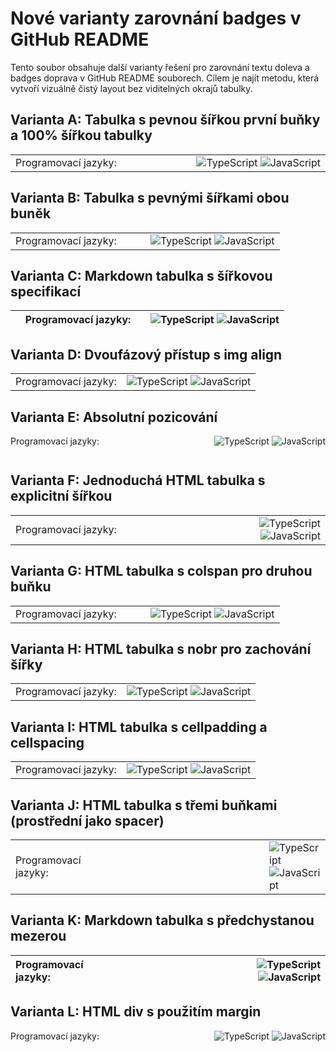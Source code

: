 # Nové varianty zarovnání badges v GitHub README

Tento soubor obsahuje další varianty řešení pro zarovnání textu doleva a badges doprava v GitHub README souborech. Cílem je najít metodu, která vytvoří vizuálně čistý layout bez viditelných okrajů tabulky.

## Varianta A: Tabulka s pevnou šířkou první buňky a 100% šířkou tabulky

<table width="100%">
  <tr>
    <td width="200" style="min-width:200px">Programovací jazyky:</td>
    <td width="100%" align="right">
      <img src="https://img.shields.io/badge/typescript-%23007ACC.svg" alt="TypeScript" />
      <img src="https://img.shields.io/badge/javascript-%23323330.svg" alt="JavaScript" />
    </td>
  </tr>
</table>

## Varianta B: Tabulka s pevnými šířkami obou buněk

<table width="100%" border="0">
  <tr>
    <td width="200">Programovací jazyky:</td>
    <td width="calc(100% - 200px)" align="right">
      <img src="https://img.shields.io/badge/typescript-%23007ACC.svg" alt="TypeScript" />
      <img src="https://img.shields.io/badge/javascript-%23323330.svg" alt="JavaScript" />
    </td>
  </tr>
</table>

## Varianta C: Markdown tabulka s šířkovou specifikací

| <div style="width:200px">Programovací jazyky:</div> | <div align="right">![TypeScript](https://img.shields.io/badge/typescript-%23007ACC.svg) ![JavaScript](https://img.shields.io/badge/javascript-%23323330.svg)</div> |
| --------------------------------------------------- | -----------------------------------------------------------------------------------------------------------------------------------------------------------------: |

## Varianta D: Dvoufázový přístup s img align

<table width="100%">
  <tr>
    <td>Programovací jazyky:</td>
    <td>
      <div align="right">
        <img src="https://img.shields.io/badge/typescript-%23007ACC.svg" alt="TypeScript" />
        <img src="https://img.shields.io/badge/javascript-%23323330.svg" alt="JavaScript" />
      </div>
    </td>
  </tr>
</table>

## Varianta E: Absolutní pozicování

<div style="position:relative;height:30px;">
  <div style="position:absolute;left:0;">Programovací jazyky:</div>
  <div style="position:absolute;right:0;">
    <img src="https://img.shields.io/badge/typescript-%23007ACC.svg" alt="TypeScript" />
    <img src="https://img.shields.io/badge/javascript-%23323330.svg" alt="JavaScript" />
  </div>
</div>

## Varianta F: Jednoduchá HTML tabulka s explicitní šířkou

<table>
  <tr>
    <td width="300px">Programovací jazyky:</td>
    <td align="right">
      <img src="https://img.shields.io/badge/typescript-%23007ACC.svg" alt="TypeScript" />
      <img src="https://img.shields.io/badge/javascript-%23323330.svg" alt="JavaScript" />
    </td>
  </tr>
</table>

## Varianta G: HTML tabulka s colspan pro druhou buňku

<table width="100%">
  <tr>
    <td width="200">Programovací jazyky:</td>
    <td align="right" colspan="3">
      <img src="https://img.shields.io/badge/typescript-%23007ACC.svg" alt="TypeScript" />
      <img src="https://img.shields.io/badge/javascript-%23323330.svg" alt="JavaScript" />
    </td>
  </tr>
</table>

## Varianta H: HTML tabulka s nobr pro zachování šířky

<table width="100%">
  <tr>
    <td><nobr>Programovací jazyky:</nobr></td>
    <td align="right">
      <img src="https://img.shields.io/badge/typescript-%23007ACC.svg" alt="TypeScript" />
      <img src="https://img.shields.io/badge/javascript-%23323330.svg" alt="JavaScript" />
    </td>
  </tr>
</table>

## Varianta I: HTML tabulka s cellpadding a cellspacing

<table width="100%" cellpadding="0" cellspacing="0">
  <tr>
    <td>Programovací jazyky:</td>
    <td align="right">
      <img src="https://img.shields.io/badge/typescript-%23007ACC.svg" alt="TypeScript" />
      <img src="https://img.shields.io/badge/javascript-%23323330.svg" alt="JavaScript" />
    </td>
  </tr>
</table>

## Varianta J: HTML tabulka s třemi buňkami (prostřední jako spacer)

<table width="100%">
  <tr>
    <td>Programovací jazyky:</td>
    <td width="100%"></td>
    <td>
      <img src="https://img.shields.io/badge/typescript-%23007ACC.svg" alt="TypeScript" />
      <img src="https://img.shields.io/badge/javascript-%23323330.svg" alt="JavaScript" />
    </td>
  </tr>
</table>

## Varianta K: Markdown tabulka s předchystanou mezerou

| Programovací jazyky: | &nbsp;&nbsp;&nbsp;&nbsp;&nbsp;&nbsp;&nbsp;&nbsp;&nbsp;&nbsp;&nbsp;&nbsp;&nbsp;&nbsp;&nbsp;&nbsp;&nbsp;&nbsp;&nbsp;&nbsp;&nbsp;&nbsp;&nbsp;&nbsp;&nbsp;&nbsp;&nbsp;&nbsp;&nbsp;&nbsp;&nbsp;&nbsp;&nbsp;&nbsp;&nbsp;&nbsp;&nbsp;&nbsp;&nbsp;&nbsp;&nbsp;&nbsp;&nbsp;&nbsp;&nbsp; ![TypeScript](https://img.shields.io/badge/typescript-%23007ACC.svg) ![JavaScript](https://img.shields.io/badge/javascript-%23323330.svg) |
| :------------------- | -----------------------------------------------------------------------------------------------------------------------------------------------------------------------------------------------------------------------------------------------------------------------------------------------------------------------------------------------------------------------------------------------------------------------: |

## Varianta L: HTML div s použitím margin

<div>
  <span style="float:left">Programovací jazyky:</span>
  <span style="float:right">
    <img src="https://img.shields.io/badge/typescript-%23007ACC.svg" alt="TypeScript" />
    <img src="https://img.shields.io/badge/javascript-%23323330.svg" alt="JavaScript" />
  </span>
  <div style="clear:both"></div>
</div>
